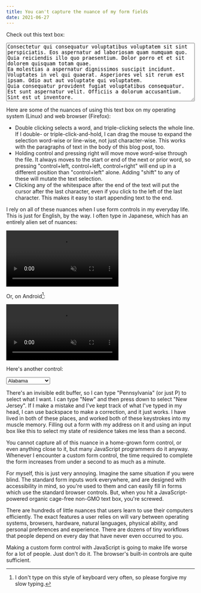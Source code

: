 ```yaml
---
title: You can't capture the nuance of my form fields
date: 2021-06-27
---
```


Check out this text box:

<style>
textarea {
  width: 100%;
}
</style>

<textarea rows="10" autocomplete="off" autocorrect="off" autocapitalize="off" spellcheck="false">Consectetur qui consequatur voluptatibus voluptatem sit sint perspiciatis. Eos aspernatur ad laboriosam quam numquam quo. Quia reiciendis illo quo praesentium. Dolor porro et et sit dolorem quisquam totam quae.
Ea molestias a aspernatur dignissimos suscipit incidunt. Voluptates in vel qui quaerat. Asperiores vel sit rerum est ipsam. Odio aut aut voluptate qui voluptatem.
Quia consequatur provident fugiat voluptatibus consequatur. Est sunt aspernatur velit. Officiis a dolorum accusantium. Sint est ut inventore.</textarea>

Here are some of the nuances of using this text box on my operating system
(Linux) and web browser (Firefox):

- Double clicking selects a word, and triple-clicking selects the whole line. If
  I double- or triple-click-and-hold, I can drag the mouse to expand the
  selection word-wise or line-wise, not just character-wise. This works with the
  paragraphs of text in the body of this blog post, too.
- Holding control and pressing right will move move word-wise through the file.
  It always moves to the start or end of the next or prior word, so pressing
  "control+left, control+left, control+right" will end up in a different
  position than "control+left" alone. Adding "shift" to any of these will mutate
  the text selection.
- Clicking any of the whitespace after the end of the text will put the cursor
  after the last character, even if you click to the left of the last character.
  This makes it easy to start appending text to the end.

I rely on all of these nuances when I use form controls in my everyday life.
This is just for English, by the way. I often type in Japanese, which has an
entirely alien set of nuances:

<video src="https://l.sr.ht/8b8J.webm" muted autoplay loop controls>
  If you're seeing this, your browser doesn't support HTML5 video, or webm, idk.
</video>

Or, on Android[^1]:

[^1]: I don't type on this style of keyboard very often, so please forgive my slow typing.

<video src="https://l.sr.ht/u274.webm" muted autoplay loop controls>
  If you're seeing this, your browser doesn't support HTML5 video, or webm, idk.
</video>

Here's another control:

<select>
<option>Alabama</option>
<option>Alaska</option>
<option>Arizona</option>
<option>Arkansas</option>
<option>California</option>
<option>Colorado</option>
<option>Connecticut</option>
<option>Delaware</option>
<option>Florida</option>
<option>Georgia</option>
<option>Hawaii</option>
<option>Idaho</option>
<option>Illinois</option>
<option>Indiana</option>
<option>Iowa</option>
<option>Kansas</option>
<option>Kentucky</option>
<option>Louisiana</option>
<option>Maine</option>
<option>Maryland</option>
<option>Massachusetts</option>
<option>Michigan</option>
<option>Minnesota</option>
<option>Mississippi</option>
<option>Missouri</option>
<option>Montana</option>
<option>Nebraska</option>
<option>Nevada</option>
<option>New Hampshire</option>
<option>New Jersey</option>
<option>New Mexico</option>
<option>New York</option>
<option>North Carolina</option>
<option>North Dakota</option>
<option>Ohio</option>
<option>Oklahoma</option>
<option>Oregon</option>
<option>Pennsylvania</option>
<option>Rhode Island</option>
<option>South Carolina</option>
<option>South Dakota</option>
<option>Tennessee</option>
<option>Texas</option>
<option>Utah</option>
<option>Vermont</option>
<option>Virginia</option>
<option>Washington</option>
<option>West Virginia</option>
<option>Wisconsin</option>
<option>Wyoming</option>
</select>

There's an invisible edit buffer, so I can type "Pennsylvania" (or just P) to
select what I want. I can type "New" and then press down to select "New Jersey".
If I make a mistake and I've kept track of what I've typed in my head, I can use
backspace to make a correction, and it just works. I have lived in both of these
places, and worked both of these keystrokes into my muscle memory. Filling out a
form with my address on it and using an input box like this to select my state
of residence takes me less than a second.

You cannot capture all of this nuance in a home-grown form control, or even
anything close to it, but many JavaScript programmers do it anyway. Whenever I
encounter a custom form control, the time required to complete the form
increases from under a second to as much as a minute.

For myself, this is just very annoying. Imagine the same situation if you were
blind. The standard form inputs work everywhere, and are designed with
accessibility in mind, so you're used to them and can easily fill in forms which
use the standard browser controls. But, when you hit a JavaScript-powered
organic cage-free non-GMO text box, you're screwed.

There are hundreds of little nuances that users learn to use their computers
efficiently. The exact features a user relies on will vary between operating
systems, browsers, hardware, natural languages, physical ability, and personal
preferences and experience. There are dozens of tiny workflows that people
depend on every day that have never even occurred to you.

Making a custom form control with JavaScript is going to make life worse for a
lot of people. Just don't do it. The browser's built-in controls are quite
sufficient.
